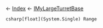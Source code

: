 ← [Index](Api-Index) ← [IMyLargeTurretBase](Sandbox.ModAPI.Ingame.IMyLargeTurretBase)

```csharp[float](System.Single) Range```